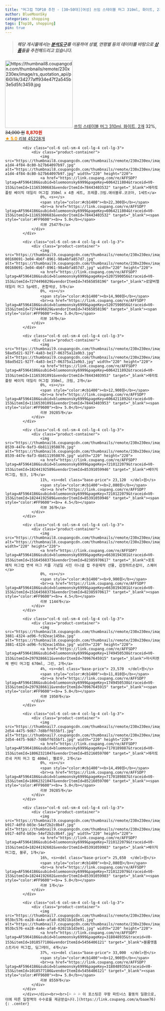 ```yaml
---
title: "머그컵 TOP10 추천 - [30~50대][여성] 쓰임 스테이블 머그 310ml, 화이트, 2개"
author: BlueMoonSky
categories: shopping
tags: [Top10, shopping]
pin: true
---
```


> ##### 해당 게시물에서는 [**분석도구**](https://itemscout.io/)를 이용하여 **성별**, **연령별** 등의 데이터를 바탕으로 [**상품**](https://link.coupang.com/a/baae76)들을 추천해드리고 있습니다.
<div class="container"><div class="row">
            <div class="col-6 col-sm-4 col-lg-4 col-lg-3">
                <div class="product-container">
                    <img src="https://thumbnail8.coupangcdn.com/thumbnails/remote/230x230ex/image/rs_quotation_api/p6i0i1ik/34277aff934e47f2a545b3e5d5fc3459.jpg" alt="https://thumbnail8.coupangcdn.com/thumbnails/remote/230x230ex/image/rs_quotation_api/p6i0i1ik/34277aff934e47f2a545b3e5d5fc3459.jpg" width="220" height="220">
                    <a href="https://link.coupang.com/re/AFFSDP?lptag=AF5964186&subid=bluemoonsky6999&pageKey=6295415039&traceid=V0-153&itemId=12989439264&vendorItemId=80253286975" target="_blank">쓰임 스테이블 머그 310ml, 화이트, 2개</a>
                    32%, <s><del class="base-price"> 34,000  </del>원</s> 
                    <span style="color:#cb1400"><b>8,870원</b></span>
                    <br><a href="https://link.coupang.com/re/AFFSDP?lptag=AF5964186&subid=bluemoonsky6999&pageKey=6295415039&traceid=V0-153&itemId=12989439264&vendorItemId=80253286975" target="_blank"><span style="color:#FF9600"><b>★ 5.0</b></span>
                    리뷰 45228개</a>
                </div>
            </div>
            
            <div class="col-6 col-sm-4 col-lg-4 col-lg-3">
                <div class="product-container">
                    <img src="https://thumbnail8.coupangcdn.com/thumbnails/remote/230x230ex/image/retail/images/2021/08/31/18/5/3f1ae105-a1d4-4f84-8c80-b27b64097b97.jpg" alt="https://thumbnail8.coupangcdn.com/thumbnails/remote/230x230ex/image/retail/images/2021/08/31/18/5/3f1ae105-a1d4-4f84-8c80-b27b64097b97.jpg" width="220" height="220">
                    <a href="https://link.coupang.com/re/AFFSDP?lptag=AF5964186&subid=bluemoonsky6999&pageKey=6064211804&traceid=V0-153&itemId=11165300683&vendorItemId=78443403532" target="_blank">에라토 플랑 베이직 데일리 머그컵 350ml x 4종 세트, 프레클.크림.애쉬블루.코코아, 1세트</a>
                    0%, <s></s> 
                    <span style="color:#cb1400"><b>22,300원</b></span>
                    <br><a href="https://link.coupang.com/re/AFFSDP?lptag=AF5964186&subid=bluemoonsky6999&pageKey=6064211804&traceid=V0-153&itemId=11165300683&vendorItemId=78443403532" target="_blank"><span style="color:#FF9600"><b>★ 5.0</b></span>
                    리뷰 2547개</a>
                </div>
            </div>
            
            <div class="col-6 col-sm-4 col-lg-4 col-lg-3">
                <div class="product-container">
                    <img src="https://thumbnail9.coupangcdn.com/thumbnails/remote/230x230ex/image/retail/images/176638497271930-00160691-3e04-4b6f-8961-98a4bfa857d7.jpg" alt="https://thumbnail9.coupangcdn.com/thumbnails/remote/230x230ex/image/retail/images/176638497271930-00160691-3e04-4b6f-8961-98a4bfa857d7.jpg" width="220" height="220">
                    <a href="https://link.coupang.com/re/AFFSDP?lptag=AF5964186&subid=bluemoonsky6999&pageKey=5207590056&traceid=V0-153&itemId=7274496829&vendorItemId=74565858196" target="_blank">로얄버렐 데일리 머그 5p세트, 혼합색상, 5개</a>
                    0%, <s></s> 
                    <span style="color:#cb1400"><b>14,900원</b></span>
                    <br><a href="https://link.coupang.com/re/AFFSDP?lptag=AF5964186&subid=bluemoonsky6999&pageKey=5207590056&traceid=V0-153&itemId=7274496829&vendorItemId=74565858196" target="_blank"><span style="color:#FF9600"><b>★ 5.0</b></span>
                    리뷰 16개</a>
                </div>
            </div>
            
            <div class="col-6 col-sm-4 col-lg-4 col-lg-3">
                <div class="product-container">
                    <img src="https://thumbnail9.coupangcdn.com/thumbnails/remote/230x230ex/image/retail/images/4689585719925024-58ad5d21-927f-4a83-be17-06375a12a9b3.jpg" alt="https://thumbnail9.coupangcdn.com/thumbnails/remote/230x230ex/image/retail/images/4689585719925024-58ad5d21-927f-4a83-be17-06375a12a9b3.jpg" width="220" height="220">
                    <a href="https://link.coupang.com/re/AFFSDP?lptag=AF5964186&subid=bluemoonsky6999&pageKey=6064211892&traceid=V0-153&itemId=11165301091&vendorItemId=78443403953" target="_blank">에라토 플랑 베이직 데일리 머그컵 350ml, 크림, 2개</a>
                    0%, <s></s> 
                    <span style="color:#cb1400"><b>12,900원</b></span>
                    <br><a href="https://link.coupang.com/re/AFFSDP?lptag=AF5964186&subid=bluemoonsky6999&pageKey=6064211892&traceid=V0-153&itemId=11165301091&vendorItemId=78443403953" target="_blank"><span style="color:#FF9600"><b>★ 5.0</b></span>
                    리뷰 39285개</a>
                </div>
            </div>
            
            <div class="col-6 col-sm-4 col-lg-4 col-lg-3">
                <div class="product-container">
                    <img src="https://thumbnail6.coupangcdn.com/thumbnails/remote/230x230ex/image/retail/images/2023/03/20/15/4/6b2cf91a-8539-447e-9af3-6b8111950870.jpg" alt="https://thumbnail6.coupangcdn.com/thumbnails/remote/230x230ex/image/retail/images/2023/03/20/15/4/6b2cf91a-8539-447e-9af3-6b8111950870.jpg" width="220" height="220">
                    <a href="https://link.coupang.com/re/AFFSDP?lptag=AF5964186&subid=bluemoonsky6999&pageKey=7210122079&traceid=V0-153&itemId=18244192589&vendorItemId=85391059946" target="_blank">베이직 머그컵, 핑크, 1개</a>
                    11%, <s><del class="base-price"> 23,120  </del>원</s> 
                    <span style="color:#cb1400"><b>2,080원</b></span>
                    <br><a href="https://link.coupang.com/re/AFFSDP?lptag=AF5964186&subid=bluemoonsky6999&pageKey=7210122079&traceid=V0-153&itemId=18244192589&vendorItemId=85391059946" target="_blank"><span style="color:#FF9600"><b>★ 4.5</b></span>
                    리뷰 36개</a>
                </div>
            </div>
            
            <div class="col-6 col-sm-4 col-lg-4 col-lg-3">
                <div class="product-container">
                    <img src="https://thumbnail8.coupangcdn.com/thumbnails/remote/230x230ex/image/vendor_inventory/c044/71e5be2cfba9ed807df5b2e94508bde84abcf8458fc89c620041a5dad486.png" alt="https://thumbnail8.coupangcdn.com/thumbnails/remote/230x230ex/image/vendor_inventory/c044/71e5be2cfba9ed807df5b2e94508bde84abcf8458fc89c620041a5dad486.png" width="220" height="220">
                    <a href="https://link.coupang.com/re/AFFSDP?lptag=AF5964186&subid=bluemoonsky6999&pageKey=6638194301&traceid=V0-153&itemId=15164568373&vendorItemId=82385970617" target="_blank">포토 매직 머그컵 변색 머그 커플 기념일 사진 이니셜 컵 주문제작 선물, 검정하트손잡이, 스퀘어</a>
                    0%, <s></s> 
                    <span style="color:#cb1400"><b>9,900원</b></span>
                    <br><a href="https://link.coupang.com/re/AFFSDP?lptag=AF5964186&subid=bluemoonsky6999&pageKey=6638194301&traceid=V0-153&itemId=15164568373&vendorItemId=82385970617" target="_blank"><span style="color:#FF9600"><b>★ 4.5</b></span>
                    리뷰 1144개</a>
                </div>
            </div>
            
            <div class="col-6 col-sm-4 col-lg-4 col-lg-3">
                <div class="product-container">
                    <img src="https://thumbnail8.coupangcdn.com/thumbnails/remote/230x230ex/image/retail/images/2020/06/26/12/8/e7973c3b-3881-4324-ad96-fc92eac145ba.jpg" alt="https://thumbnail8.coupangcdn.com/thumbnails/remote/230x230ex/image/retail/images/2020/06/26/12/8/e7973c3b-3881-4324-ad96-fc92eac145ba.jpg" width="220" height="220">
                    <a href="https://link.coupang.com/re/AFFSDP?lptag=AF5964186&subid=bluemoonsky6999&pageKey=1749450538&traceid=V0-153&itemId=2979286611&vendorItemId=70967645915" target="_blank">마시피렌체 벤티 머그컵 670ml, 그린, 2개</a>
                    4%, <s><del class="base-price"> 23,570  </del>원</s> 
                    <span style="color:#cb1400"><b>11,010원</b></span>
                    <br><a href="https://link.coupang.com/re/AFFSDP?lptag=AF5964186&subid=bluemoonsky6999&pageKey=1749450538&traceid=V0-153&itemId=2979286611&vendorItemId=70967645915" target="_blank"><span style="color:#FF9600"><b>★ 5.0</b></span>
                    리뷰 1950개</a>
                </div>
            </div>
            
            <div class="col-6 col-sm-4 col-lg-4 col-lg-3">
                <div class="product-container">
                    <img src="https://thumbnail7.coupangcdn.com/thumbnails/remote/230x230ex/image/retail/images/2023/03/02/10/2/6291fdc7-2d54-4475-9d67-7d8bff655bf1.jpg" alt="https://thumbnail7.coupangcdn.com/thumbnails/remote/230x230ex/image/retail/images/2023/03/02/10/2/6291fdc7-2d54-4475-9d67-7d8bff655bf1.jpg" width="220" height="220">
                    <a href="https://link.coupang.com/re/AFFSDP?lptag=AF5964186&subid=bluemoonsky6999&pageKey=7170189887&traceid=V0-153&itemId=18062321047&vendorItemId=85216059700" target="_blank">에라토 르네 커피 머그 컵 400ml, 옐로우, 2개</a>
                    0%, <s></s> 
                    <span style="color:#cb1400"><b>14,490원</b></span>
                    <br><a href="https://link.coupang.com/re/AFFSDP?lptag=AF5964186&subid=bluemoonsky6999&pageKey=7170189887&traceid=V0-153&itemId=18062321047&vendorItemId=85216059700" target="_blank"><span style="color:#FF9600"><b>★ 5.0</b></span>
                    리뷰 39285개</a>
                </div>
            </div>
            
            <div class="col-6 col-sm-4 col-lg-4 col-lg-3">
                <div class="product-container">
                    <img src="https://thumbnail9.coupangcdn.com/thumbnails/remote/230x230ex/image/retail/images/2023/03/20/15/9/2b714d67-b917-4dfd-b03e-54ef2b2c0b4f.jpg" alt="https://thumbnail9.coupangcdn.com/thumbnails/remote/230x230ex/image/retail/images/2023/03/20/15/9/2b714d67-b917-4dfd-b03e-54ef2b2c0b4f.jpg" width="220" height="220">
                    <a href="https://link.coupang.com/re/AFFSDP?lptag=AF5964186&subid=bluemoonsky6999&pageKey=7210122079&traceid=V0-153&itemId=18244192602&vendorItemId=85391059983" target="_blank">베이직 머그컵, 블루, 1개</a>
                    16%, <s><del class="base-price"> 25,650  </del>원</s> 
                    <span style="color:#cb1400"><b>2,080원</b></span>
                    <br><a href="https://link.coupang.com/re/AFFSDP?lptag=AF5964186&subid=bluemoonsky6999&pageKey=7210122079&traceid=V0-153&itemId=18244192602&vendorItemId=85391059983" target="_blank"><span style="color:#FF9600"><b>★ 5.0</b></span>
                    리뷰 1개</a>
                </div>
            </div>
            
            <div class="col-6 col-sm-4 col-lg-4 col-lg-3">
                <div class="product-container">
                    <img src="https://thumbnail7.coupangcdn.com/thumbnails/remote/230x230ex/image/retail/images/4872954671468992-953bc576-ea28-4a4e-afa8-02021b1d3e91.jpg" alt="https://thumbnail7.coupangcdn.com/thumbnails/remote/230x230ex/image/retail/images/4872954671468992-953bc576-ea28-4a4e-afa8-02021b1d3e91.jpg" width="220" height="220">
                    <a href="https://link.coupang.com/re/AFFSDP?lptag=AF5964186&subid=bluemoonsky6999&pageKey=318848935&traceid=V0-153&itemId=1018577186&vendorItemId=5456406121" target="_blank">블룸엣홈 스트리샤 머그컵, 딤그레이, 4개</a>
                    37%, <s><del class="base-price"> 33,000  </del>원</s> 
                    <span style="color:#cb1400"><b>12,900원</b></span>
                    <br><a href="https://link.coupang.com/re/AFFSDP?lptag=AF5964186&subid=bluemoonsky6999&pageKey=318848935&traceid=V0-153&itemId=1018577186&vendorItemId=5456406121" target="_blank"><span style="color:#FF9600"><b>★ 5.0</b></span>
                    리뷰 8559개</a>
                </div>
            </div>
            </div></div><br><br>[💦 💦 💦 이 포스팅은 쿠팡 파트너스 활동의 일환으로, 이에 따른 일정액의 수수료를 제공받습니다.](https://link.coupang.com/a/baae76){: .center}